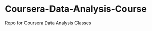 Coursera-Data-Analysis-Course
=============================

Repo for Coursera Data Analysis Classes
